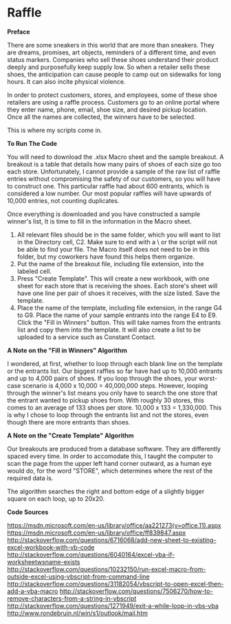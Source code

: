 # Raffle

**Preface**

There are some sneakers in this world that are more than sneakers. They are dreams, promises, art objects, reminders of a different time, and even status markers. Companies who sell these shoes understand their product deeply and purposefully keep supply low. So when a retailer sells these shoes, the anticipation can cause people to camp out on sidewalks for long hours. It can also incite physical violence.

In order to protect customers, stores, and employees, some of these shoe retailers are using a raffle process. Customers go to an online portal where they enter name, phone, email, shoe size, and desired pickup location. Once all the names are collected, the winners have to be selected.

This is where my scripts come in.

**To Run The Code**

You will need to download the .xlsx Macro sheet and the sample breakout. A breakout is a table that details how many pairs of shoes of each size go too each store. Unfortunately, I cannot provide a sample of the raw list of raffle entries without compromising the safety of our customers, so you will have to construct one. This particular raffle had about 600 entrants, which is considered a low number. Our most popular raffles will have upwards of 10,000 entries, not counting duplicates.

Once everything is downloaded and you have constructed a sample winner's list, It is time to fill in the information in the Macro sheet.

1) All relevant files should be in the same folder, which you will want to list in the Directory cell, C2. Make sure to end with a \ or the script will not be able to find your file. The Macro itself does not need to be in this folder, but my coworkers have found this helps them organize.
2) Put the name of the breakout file, including file extension, into the labeled cell.
3) Press "Create Template". This will create a new workbook, with one sheet for each store that is receiving the shoes. Each store's sheet will have one line per pair of shoes it receives, with the size listed. Save the template.
4) Place the name of the template, including file extension, in the range G4 to G9. Place the name of your sample entrants into the range E4 to E9. Click the "Fill in Winners" button. This will take names from the entrants list and copy them into the template. It will also create a list to be uploaded to a service such as Constant Contact.

**A Note on the "Fill in Winners" Algorithm**

I wondered, at first, whether to loop through each blank line on the template or the entrants list. Our biggest raffles so far have had up to 10,000 entrants and up to 4,000 pairs of shoes. If you loop through the shoes, your worst-case scenario is 4,000 x 10,000 = 40,000,000 steps. However, looping through the winner's list means you only have to search the one store that the entrant wanted to pickup shoes from. With roughly 30 stores, this comes to an average of 133 shoes per store. 10,000 x 133 = 1,330,000. This is why I chose to loop through the entrants list and not the stores, even though there are more entrants than shoes.

**A Note on the "Create Template" Algorithm**

Our breakouts are produced from a database software. They are differently spaced every time. In order to accomodate this, I taught the computer to scan the page from the upper left hand corner outward, as a human eye would do, for the word "STORE", which determines where the rest of the required data is.

The algorithm searches the right and bottom edge of a slightly bigger square on each loop, up to 20x20.

**Code Sources**

https://msdn.microsoft.com/en-us/library/office/aa221273(v=office.11).aspx
https://msdn.microsoft.com/en-us/library/office/ff839847.aspx
http://stackoverflow.com/questions/6716068/add-new-sheet-to-existing-excel-workbook-with-vb-code
http://stackoverflow.com/questions/6040164/excel-vba-if-worksheetwsname-exists
http://stackoverflow.com/questions/10232150/run-excel-macro-from-outside-excel-using-vbscript-from-command-line
http://stackoverflow.com/questions/31182054/vbscript-to-open-excel-then-add-a-vba-macro
http://stackoverflow.com/questions/7506270/how-to-remove-characters-from-a-string-in-vbscript
http://stackoverflow.com/questions/1271949/exit-a-while-loop-in-vbs-vba
http://www.rondebruin.nl/win/s1/outlook/mail.htm

